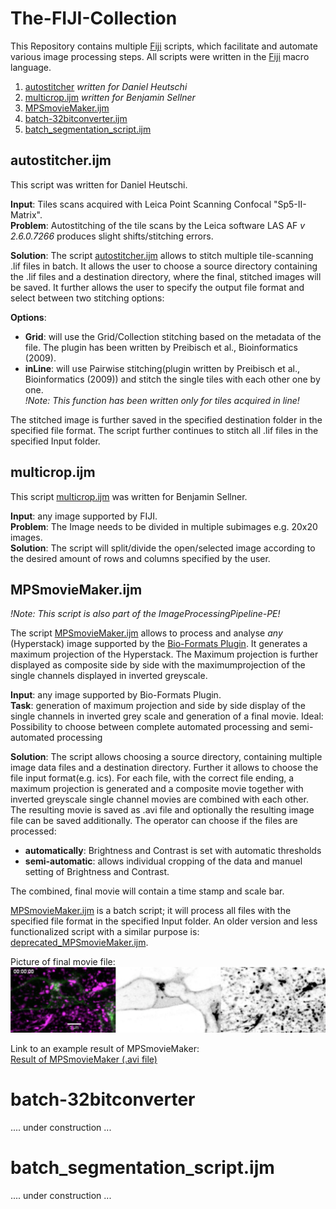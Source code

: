 # The-FIJI-Collection

This Repository contains multiple [Fiji][w1] scripts, which facilitate and automate various image processing steps.
All scripts were written in the [Fiji][w1] macro language.

1. [autostitcher](#autostitcher) _written for Daniel Heutschi_
2. [multicrop.ijm](#multicrop) _written for Benjamin Sellner_
3. [MPSmovieMaker.ijm](#MPSmovieMaker)
4. [batch-32bitconverter.ijm](#32bitconverter)
5. [batch_segmentation_script.ijm](#segmentation)


<a name="autostitcher"></a>

## autostitcher.ijm

This script was written for Daniel Heutschi. 

__Input__: Tiles scans acquired with Leica Point Scanning Confocal "Sp5-II-Matrix".  
__Problem__: Autostitching of the tile scans by the Leica software LAS AF _v 2.6.0.7266_ produces
slight shifts/stitching errors. 

__Solution__:
The script [autostitcher.ijm][1] allows to stitch multiple tile-scanning .lif files in batch. 
It allows the user to choose a source directory containing the .lif files and a destination directory, where
the final, stitched images will be saved. It further allows the user to specify the output file format and
select between two stitching options:

__Options__:

- __Grid__: will use the Grid/Collection stitching based on the metadata of the file. The plugin has been written by
Preibisch et al., Bioinformatics (2009).
- __inLine__: will use Pairwise stitching(plugin written by Preibisch et al., Bioinformatics (2009)) and stitch the 
single tiles with each other one by one.  
_!Note: This function has been written only for tiles acquired in line!_

The stitched image is further saved in the specified destination folder in the specified file format. The script further
continues to stitch all .lif files in the specified Input folder. 



<a name="multicrop"></a>

## multicrop.ijm
This script [multicrop.ijm][2] was written for Benjamin Sellner.

__Input__: any image supported by FIJI.  
__Problem__: The Image needs to be divided in multiple subimages e.g. 20x20 images.  
__Solution__: The script will split/divide the open/selected image according to the desired amount of rows and
 columns specified by the user.


<a name="MPSmovieMaker"></a>

## MPSmovieMaker.ijm

_!Note: This script is also part of the ImageProcessingPipeline-PE!_

The script [MPSmovieMaker.ijm][3] allows to process and analyse _any_ (Hyperstack) image supported by the [Bio-Formats
Plugin][w2]. It generates a maximum projection of the Hyperstack. The Maximum projection is further displayed
as composite side by side with the maximumprojection of the single channels displayed in inverted greyscale.

__Input__: any image supported by Bio-Formats Plugin.  
__Task__: generation of maximum projection and side by side display of the single channels in inverted grey scale and 
generation of a final movie. Ideal: Possibility to choose between complete automated processing and semi-automated processing

__Solution__:
The script allows choosing a source directory, containing multiple image data files and a destination directory. 
Further it allows to choose the file input format(e.g. ics). For each file, with the correct file ending, a maximum
 projection is generated and a composite movie together with inverted greyscale single channel movies are combined with
 each other. The resulting movie is saved as .avi file and optionally the resulting image file can be saved additionally.
 The operator can choose if the files are processed:
- __automatically__: Brightness and Contrast is set with automatic thresholds
- __semi-automatic__: allows individual cropping of the data and manuel setting of Brightness and Contrast.

The combined, final movie will contain a time stamp and scale bar.

[MPSmovieMaker.ijm][3] is a batch script; it will process all files with the specified file format in the specified Input folder.
An older version and less functionalized script with a similar purpose is: [deprecated_MPSmovieMaker.ijm][4].

Picture of final movie file:
![Example picture of MPS script Result][p1]


Link to an example result of MPSmovieMaker:  
[Result of MPSmovieMaker (.avi file)][m1]
 
 
<a name="32bitconverter"></a>

# batch-32bitconverter
.... under construction ...



<a name="segmentation"></a>

# batch_segmentation_script.ijm

.... under construction ...





[w1]: https://imagej.net/Welcome
[w2]: https://imagej.net/Bio-Formats

[p1]: https://github.com/EtienneEs/ImageProcessingPipeline-PE/blob/master/picture_of_MPSmovieMaker_result.png

[m1]: https://github.com/EtienneEs/ImageProcessingPipeline-PE/blob/master/MPS_example.avi

[1]: ../master/autostitcher.ijm
[2]: ../master/multicrop.ijm
[3]: ../master/MPSmovieMaker.ijm
[4]: ../master/deprecated_MPSmovieMaker.ijm